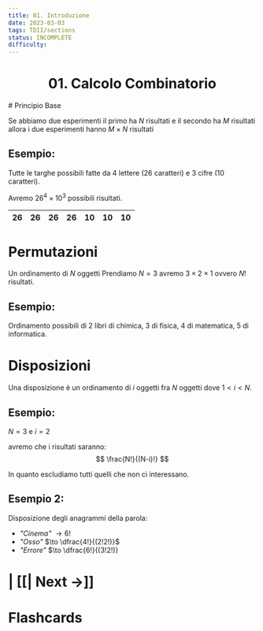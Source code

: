 ```yaml
---
title: 01. Introduzione
date: 2023-03-03
tags: TDII/sections
status: INCOMPLETE
difficulty:
---
```


<h1  style="text-align: center;">  01. Calcolo Combinatorio</h1> 
# Principio Base

Se abbiamo due esperimenti il primo ha $N$ risultati e il secondo ha $M$ risultati allora i due esperimenti hanno $M\times N$ risultati


## Esempio:

Tutte le targhe possibili fatte da 4 lettere (26 caratteri) e 3 cifre (10 caratteri).

Avremo $26^{4}\times 10^{3}$ possibili risultati. 

| 26  | 26  | 26  | 26  | 10  | 10  | 10  | 
| --- | --- | --- | --- | --- | --- | --- |

# Permutazioni 

Un ordinamento di $N$ oggetti
Prendiamo $N = 3$ avremo $3 \times 2 \times 1$ ovvero $N!$ risultati.

## Esempio:

Ordinamento possibili di 2 libri di chimica, 3 di fisica, 4 di matematica, 5 di informatica.


# Disposizioni

Una disposizione è un ordinamento di $i$ oggetti fra $N$ oggetti dove $1 < i < N$.

## Esempio:

$N=3$ e $i = 2$ 

avremo che i risultati saranno: 
$$
\frac{N!}{(N-i)!}
$$

In quanto escludiamo tutti quelli che non ci interessano.

## Esempio 2:

Disposizione degli anagrammi della parola:
- *"Cinema"* $\to 6!$
- *"Osso"* $\to \dfrac{4!}{(2!2!)}$
- *"Errore"* $\to \dfrac{6!}{(3!2!)}
# | [[| Next →]]






# Flashcards

